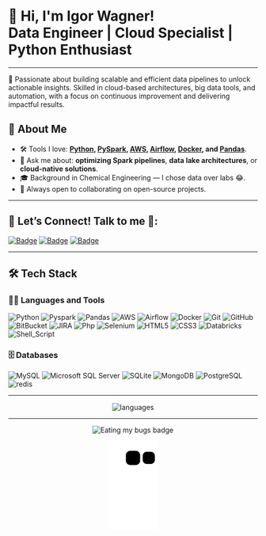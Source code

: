 # 🚀 Hi, I'm Igor Wagner!<br>Data Engineer | Cloud Specialist | Python Enthusiast
---

🔎 Passionate about building scalable and efficient data pipelines to unlock actionable insights. Skilled in cloud-based architectures, big data tools, and automation, with a focus on continuous improvement and delivering impactful results.

## 🌟 About Me
- 🛠️ Tools I love: **[Python](https://www.python.org/), [PySpark](https://spark.apache.org/docs/latest/api/python/index.html#), [AWS](https://aws.amazon.com/), [Airflow](https://airflow.apache.org/), [Docker](https://www.docker.com/), and [Pandas](https://pandas.pydata.org/)**.
- 💬 Ask me about: **optimizing Spark pipelines**, **data lake architectures**, or **cloud-native solutions**.
- 🎓 Background in Chemical Engineering — I chose data over labs 😂.
- 🤝 Always open to collaborating on open-source projects.

---

## 🔗 Let’s Connect! Talk to me 💬:
  [![Badge](https://img.shields.io/badge/LinkedIn-blue?style=flat-square&logo=linkedin)](https://www.linkedin.com/in/igorwagner) 
  [![Badge](https://img.shields.io/badge/Telegram-blue?style=flat-square&logo=telegram)](https://t.me/IgorWOliveira)
  [![Badge](https://img.shields.io/badge/Gmail-D14836?style=flat-square&logo=gmail&logoColor=white)](mailto:igorwagner.sdo@gmail.com)

---

## 🛠️ Tech Stack
### 👩‍💻 Languages and Tools

  ![Python](https://img.shields.io/badge/Python-282828?style=flat-squaree&logo=python&logoColor=darkgreen)
  ![Pyspark](https://img.shields.io/badge/-Pyspark-282828?style=flat-square&logo=Apache-Spark)
  ![Pandas](https://img.shields.io/badge/Pandas-2C2D72?style=flat-square&logo=pandas&logoColor=white)
  ![AWS](https://img.shields.io/badge/-AWS-282828?style=flat-square&logo=Amazon-AWS)
  ![Airflow](https://img.shields.io/badge/-Airflow-282828?style=flat-square&logo=Apache-Airflow)
  ![Docker](https://img.shields.io/badge/-Docker-2496ED?style=flat-square&logo=docker&logoColor=white)
  ![Git](https://img.shields.io/badge/-Git-282828?style=flat-square&logo=git)
  ![GitHub](https://img.shields.io/badge/-GitHub-282828?style=flat-square&logo=github)
  <br>
  ![BitBucket](https://img.shields.io/badge/-BitBucket-darkblue?style=flat-square&logo=bitbucket)
  ![JIRA](https://img.shields.io/badge/-JIRA-0052CC?style=flat-square&logo=jira)
  ![Php](https://img.shields.io/badge/-Php-282828?style=flat-square&logo=php)
  ![Selenium](https://img.shields.io/badge/Selenium-43B02A?style=flat-square&logo=Selenium&logoColor=white)
  ![HTML5](https://img.shields.io/badge/-HTML5-E34F26?style=flat-square&logo=html5&logoColor=white)
  ![CSS3](https://img.shields.io/badge/-CSS3-1572B6?style=flat-square&logo=css3)
  ![Databricks](https://img.shields.io/badge/Databricks-282828?style=flat-squaree&logo=Databricks&logoColor=red)
  ![Shell_Script](https://img.shields.io/badge/Shell_Script-282828?style=flat-square&logo=gnu-bash&logoColor=white)
  
### 🗄️ Databases

  ![MySQL](https://img.shields.io/badge/-MySQL-4479A1?style=flat-square&logo=mysql&logoColor=white)
  ![Microsoft SQL Server](https://img.shields.io/badge/-SQL%20Server-CC2927?style=flat-square&logo=microsoft-sql-server&logoColor=white)
  ![SQLite](https://img.shields.io/badge/SQLite-07405E?style=flat-square&logo=sqlite&logoColor=white)
  ![MongoDB](https://img.shields.io/badge/MongoDB-4EA94B?style=flat-square&logo=mongodb&logoColor=white)
  ![PostgreSQL](https://img.shields.io/badge/PostgreSQL-316192?style=flat-square&logo=postgresql&logoColor=white)
  ![redis](https://img.shields.io/badge/redis-%23DD0031.svg?&style=flat-square&logo=redis&logoColor=white) 

---

<p align="center">
  <img align="center" src="https://github-readme-streak-stats.herokuapp.com?user=igorwagner&theme=neon-palenight&hide_border=true" alt="languages" width="49%" >
</p>

---

<p align="center">
  <img src="https://img.shields.io/badge/Eating%20my%20bugs!-%F0%9F%90%8D-orange?style=flat-square" alt="Eating my bugs badge">
  <br/>
  <img src="https://raw.githubusercontent.com/igorwagner/igorwagner/main/dist/snake_with_status.svg" alt="snake animation with status">
</p>
